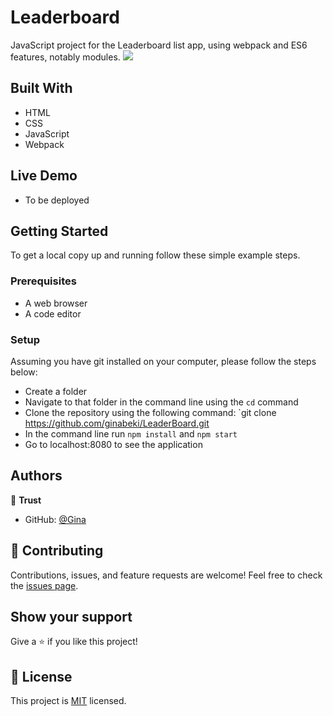 # Leaderboard
JavaScript project for the Leaderboard list app, using webpack and ES6 features, notably modules.
![](https://img.shields.io/badge/Microverse-blueviolet)

## Built With

- HTML
- CSS
- JavaScript
- Webpack

## Live Demo

- To be deployed

## Getting Started

To get a local copy up and running follow these simple example steps.

### Prerequisites

- A web browser
- A code editor

### Setup

Assuming you have git installed on your computer, please follow the steps below:

- Create a folder
- Navigate to that folder in the command line using the `cd` command
- Clone the repository using the following command: `git clone https://github.com/ginabeki/LeaderBoard.git
- In the command line run `npm install` and `npm start`
- Go to localhost:8080 to see the application

## Authors

👤 **Trust**

- GitHub: [@Gina](https://github.com/ginabeki)

## 🤝 Contributing

Contributions, issues, and feature requests are welcome!
Feel free to check the [issues page](../../issues/).

## Show your support

Give a ⭐️ if you like this project!

## 📝 License

This project is [MIT](./LICENSE) licensed.
